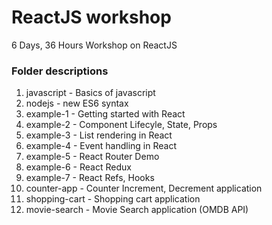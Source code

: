 # ReactJS workshop
6 Days, 36 Hours Workshop on ReactJS

### Folder descriptions
1. javascript - Basics of javascript
2. nodejs - new ES6 syntax
3. example-1 - Getting started with React
4. example-2 - Component Lifecyle, State, Props
5. example-3 - List rendering in React
6. example-4 - Event handling in React
7. example-5 - React Router Demo
8. example-6 - React Redux
9. example-7 - React Refs, Hooks
10. counter-app - Counter Increment, Decrement application
11. shopping-cart - Shopping cart application
12. movie-search - Movie Search application (OMDB API)
